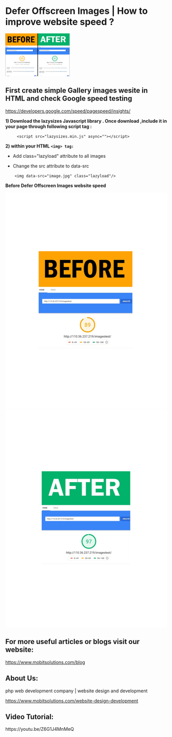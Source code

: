 # Defer Offscreen Images | How to improve website speed ?

<img  src="/images/1%20(2).png"  heigth="200" width="200">

## First create simple Gallery images wesite in HTML and check Google speed testing 

https://developers.google.com/speed/pagespeed/insights/



<b> 1) Download the lazysizes Javascript library . Once download ,include it in your page through following script tag :</b>
```
     <script src="lazysizes.min.js" async=""></script>
```
<b> 2) within your HTML ```<img> tag:``` </b>

* Add class="lazyload" attribute to all images
* Change the src attribute to data-src
 
    <!--Use data-src. And,specify lazyload class-->
```
    <img data-src="image.jpg" class="lazyload"/>
```


<b>Before Defer Offscreen Images website speed</b>

<img src="images/Before.png" ><img src="images/After.png" >

<h2>For more useful articles or blogs visit our website:</h2>

https://www.mobitsolutions.com/blog

<h2>About Us:</h2>
php web development company | website design and development

https://www.mobitsolutions.com/website-design-development

<h2>Video Tutorial:</h2>
https://youtu.be/Z6G1J4MnMeQ
